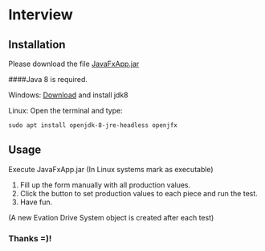 # Interview

## Installation

Please download the file [JavaFxApp.jar](https://github.com/luchofazua/Interview/blob/master/out/artifacts/JavaFXApp/JavaFXApp.jar)

####Java 8 is required.

Windows: [Download](https://www.oracle.com/technetwork/java/javase/downloads/jdk8-downloads-2133151.html) and install jdk8

Linux: Open the terminal and type: 
```shell
sudo apt install openjdk-8-jre-headless openjfx
```



## Usage

Execute JavaFxApp.jar (In Linux systems mark as executable)

1. Fill up the form manually with all production values.
2. Click the button to set production values to each piece and run the test. 
3. Have fun.

(A new Evation Drive System object is created after each test)



### Thanks =)!

